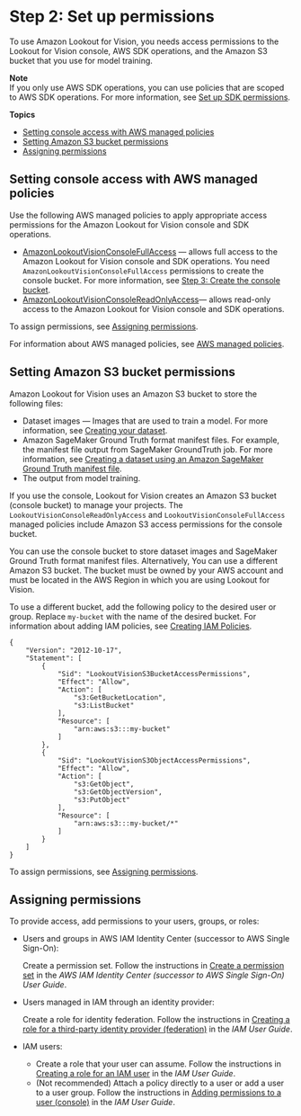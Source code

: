 # Step 2: Set up permissions<a name="su-setup-permissions"></a>

To use Amazon Lookout for Vision, you needs access permissions to the Lookout for Vision console, AWS SDK operations, and the Amazon S3 bucket that you use for model training\. 

**Note**  
If you only use AWS SDK operations, you can use policies that are scoped to AWS SDK operations\. For more information, see [Set up SDK permissions](su-sdk-permissions.md)\. 

**Topics**
+ [Setting console access with AWS managed policies](#su-console-managed-policies)
+ [Setting Amazon S3 bucket permissions](#su-non-console-buckets)
+ [Assigning permissions](#su-assign-permissions)

## Setting console access with AWS managed policies<a name="su-console-managed-policies"></a>

Use the following AWS managed policies to apply appropriate access permissions for the Amazon Lookout for Vision console and SDK operations\. 
+ [AmazonLookoutVisionConsoleFullAccess](security-iam-awsmanpol.md#security-iam-awsmanpol-AmazonLookoutVisionConsoleFullAccess) — allows full access to the Amazon Lookout for Vision console and SDK operations\. You need `AmazonLookoutVisionConsoleFullAccess` permissions to create the console bucket\. For more information, see [Step 3: Create the console bucket](su-create-console-bucket.md)\.
+ [AmazonLookoutVisionConsoleReadOnlyAccess](security-iam-awsmanpol.md#security-iam-awsmanpol-AmazonLookoutVisionConsoleReadOnlyAccess)— allows read\-only access to the Amazon Lookout for Vision console and SDK operations\.

To assign permissions, see [Assigning permissions](#su-assign-permissions)\.

For information about AWS managed policies, see [AWS managed policies](https://docs.aws.amazon.com/IAM/latest/UserGuide/access_policies_managed-vs-inline.html#aws-managed-policies)\.

## Setting Amazon S3 bucket permissions<a name="su-non-console-buckets"></a>

Amazon Lookout for Vision uses an Amazon S3 bucket to store the following files: 
+ Dataset images — Images that are used to train a model\. For more information, see [Creating your dataset](model-create-dataset.md)\.
+ Amazon SageMaker Ground Truth format manifest files\. For example, the manifest file output from SageMaker GroundTruth job\. For more information, see [Creating a dataset using an Amazon SageMaker Ground Truth manifest file](create-dataset-ground-truth.md)\.
+ The output from model training\.

If you use the console, Lookout for Vision creates an Amazon S3 bucket \(console bucket\) to manage your projects\. The `LookoutVisionConsoleReadOnlyAccess` and `LookoutVisionConsoleFullAccess` managed policies include Amazon S3 access permissions for the console bucket\.  

You can use the console bucket to store dataset images and SageMaker Ground Truth format manifest files\. Alternatively, You can use a different Amazon S3 bucket\. The bucket must be owned by your AWS account and must be located in the AWS Region in which you are using Lookout for Vision\. 

To use a different bucket, add the following policy to the desired user or group\. Replace `my-bucket` with the name of the desired bucket\. For information about adding IAM policies, see [Creating IAM Policies](https://docs.aws.amazon.com/IAM/latest/UserGuide/access_policies_create.html)\.

```
{
    "Version": "2012-10-17",
    "Statement": [
        {
            "Sid": "LookoutVisionS3BucketAccessPermissions",
            "Effect": "Allow",
            "Action": [
                "s3:GetBucketLocation",
                "s3:ListBucket"
            ],            
            "Resource": [
                "arn:aws:s3:::my-bucket"
            ]
        },
        {
            "Sid": "LookoutVisionS3ObjectAccessPermissions",
            "Effect": "Allow",
            "Action": [
                "s3:GetObject",
                "s3:GetObjectVersion",
                "s3:PutObject"
            ],
            "Resource": [
                "arn:aws:s3:::my-bucket/*"
            ]
        }
    ]
}
```

To assign permissions, see [Assigning permissions](#su-assign-permissions)\.

## Assigning permissions<a name="su-assign-permissions"></a>

To provide access, add permissions to your users, groups, or roles:
+ Users and groups in AWS IAM Identity Center \(successor to AWS Single Sign\-On\):

  Create a permission set\. Follow the instructions in [Create a permission set](https://docs.aws.amazon.com/singlesignon/latest/userguide/howtocreatepermissionset.html) in the *AWS IAM Identity Center \(successor to AWS Single Sign\-On\) User Guide*\.
+ Users managed in IAM through an identity provider:

  Create a role for identity federation\. Follow the instructions in [Creating a role for a third\-party identity provider \(federation\)](https://docs.aws.amazon.com/IAM/latest/UserGuide/id_roles_create_for-idp.html) in the *IAM User Guide*\.
+ IAM users:
  + Create a role that your user can assume\. Follow the instructions in [Creating a role for an IAM user](https://docs.aws.amazon.com/IAM/latest/UserGuide/id_roles_create_for-user.html) in the *IAM User Guide*\.
  + \(Not recommended\) Attach a policy directly to a user or add a user to a user group\. Follow the instructions in [Adding permissions to a user \(console\)](https://docs.aws.amazon.com/IAM/latest/UserGuide/id_users_change-permissions.html#users_change_permissions-add-console) in the *IAM User Guide*\.